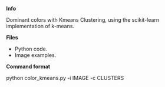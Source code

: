 **Info** 

Dominant colors with Kmeans Clustering, using the scikit-learn implementation of k-means.

**Files**

 - Python code.
 - Image examples.

**Command format** 

python color_kmeans.py -i IMAGE -c CLUSTERS



 
 
